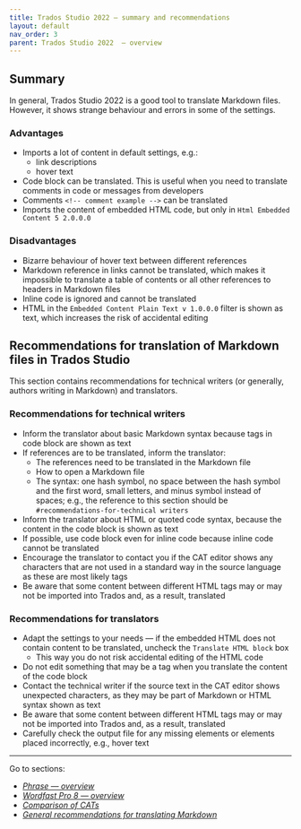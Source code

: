 ```yaml
---
title: Trados Studio 2022 — summary and recommendations
layout: default
nav_order: 3
parent: Trados Studio 2022  — overview
---
```

## Summary

In general, Trados Studio 2022 is a good tool to translate Markdown files. However, it shows strange behaviour and errors in some of the settings.

### Advantages

- Imports a lot of content in default settings, e.g.:
	- link descriptions
	- hover text
- Code block can be translated. This is useful when you need to translate comments in code or messages from developers
- Comments `<!-- comment example -->` can be translated
- Imports the content of embedded HTML code, but only in `Html Embedded Content 5 2.0.0.0`

### Disadvantages

- Bizarre behaviour of hover text between different references
- Markdown reference in links cannot be translated, which makes it impossible to translate a table of contents or all other references to headers in Markdown files
- Inline code is ignored and cannot be translated
- HTML in the `Embedded Content Plain Text v 1.0.0.0` filter is shown as text, which increases the risk of accidental editing

## Recommendations for translation of Markdown files in Trados Studio

This section contains recommendations for technical writers (or generally, authors writing in Markdown) and translators.

### Recommendations for technical writers

- Inform the translator about basic Markdown syntax because tags in code block are shown as text
- If references are to be translated, inform the translator:
	- The references need to be translated in the Markdown file
	- How to open a Markdown file
	- The syntax: one hash symbol, no space between the hash symbol and the first word, small letters, and minus symbol instead of spaces; e.g., the reference to this section should be `#recommendations-for-technical writers`
- Inform the translator about HTML or quoted code syntax, because the content in the code block is shown as text
- If possible, use code block even for inline code because inline code cannot be translated
- Encourage the translator to contact you if the CAT editor shows any characters that are not used in a standard way in the source language as these are most likely tags
- Be aware that some content between different HTML tags may or may not be imported into Trados and, as a result, translated

### Recommendations for translators

- Adapt the settings to your needs — if the embedded HTML does not contain content to be translated, uncheck the `Translate HTML block` box 
	- This way you do not risk accidental editing of the HTML code
- Do not edit something that may be a tag when you translate the content of the code block
- Contact the technical writer if the source text in the CAT editor shows unexpected characters, as they may be part of Markdown or HTML syntax shown as text
- Be aware that some content between different HTML tags may or may not be imported into Trados and, as a result, translated
- Carefully check the output file for any missing elements or elements placed incorrectly, e.g., hover text

---

Go to sections:
- [*Phrase — overview*](phrase-00-overview)
- [*Wordfast Pro 8 — overview*](wordfast-00-overview)
- [*Comparison of CATs*](top-comparison)
- [*General recommendations for translating Markdown*](top-general-rec)